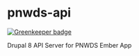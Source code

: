 # pnwds-api

[![Greenkeeper badge](https://badges.greenkeeper.io/bmx269/pnwds-api.svg)](https://greenkeeper.io/)

Drupal 8 API Server for PNWDS Ember App
